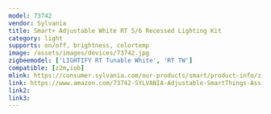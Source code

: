 ```yaml
---
model: 73742
vendor: Sylvania
title: Smart+ Adjustable White RT 5/6 Recessed Lighting Kit
category: light
supports: on/off, brightness, colortemp
image: /assets/images/devices/73742.jpg
zigbeemodel: ['LIGHTIFY RT Tunable White', 'RT TW']
compatible: [z2m,iob]
mlink: https://consumer.sylvania.com/our-products/smart/product-info/zigbee/sylvania-smart-zigbee-adjustable-white-rt-56-recessed-lighting-kit/index.jsp
link: https://www.amazon.com/73742-SYLVANIA-Adjustable-SmartThings-Assistant/dp/B015KQ29JI
link2: 
link3: 
---
```

